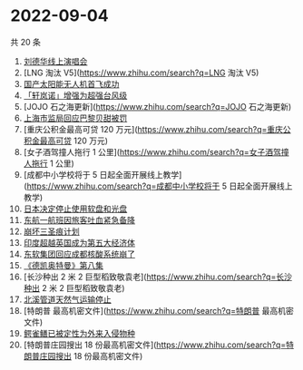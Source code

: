 # 2022-09-04

共 20 条

<!-- BEGIN ZHIHUSEARCH -->
<!-- 最后更新时间 Sun Sep 04 2022 20:13:54 GMT+0800 (China Standard Time) -->
1. [刘德华线上演唱会](https://www.zhihu.com/search?q=刘德华线上演唱会)
1. [LNG 淘汰 V5](https://www.zhihu.com/search?q=LNG 淘汰 V5)
1. [国产太阳能无人机首飞成功](https://www.zhihu.com/search?q=国产太阳能无人机首飞成功)
1. [「轩岚诺」增强为超强台风级](https://www.zhihu.com/search?q=「轩岚诺」增强为超强台风级)
1. [JOJO 石之海更新](https://www.zhihu.com/search?q=JOJO 石之海更新)
1. [上海市监局回应巴黎贝甜被罚](https://www.zhihu.com/search?q=上海市监局回应巴黎贝甜被罚)
1. [重庆公积金最高可贷 120 万元](https://www.zhihu.com/search?q=重庆公积金最高可贷 120 万元)
1. [女子酒驾撞人拖行 1 公里](https://www.zhihu.com/search?q=女子酒驾撞人拖行 1 公里)
1. [成都中小学校将于 5 日起全面开展线上教学](https://www.zhihu.com/search?q=成都中小学校将于 5 日起全面开展线上教学)
1. [日本决定停止使用软盘和光盘](https://www.zhihu.com/search?q=日本决定停止使用软盘和光盘)
1. [东航一航班因旅客吐血紧急备降](https://www.zhihu.com/search?q=东航一航班因旅客吐血紧急备降)
1. [崩坏三圣痕计划](https://www.zhihu.com/search?q=崩坏三圣痕计划)
1. [印度超越英国成为第五大经济体](https://www.zhihu.com/search?q=印度超越英国成为第五大经济体)
1. [东软集团回应成都核酸系统崩了](https://www.zhihu.com/search?q=东软集团回应成都核酸系统崩了)
1. [《德凯奥特曼》第八集](https://www.zhihu.com/search?q=《德凯奥特曼》第八集)
1. [长沙种出 2 米 2 巨型稻致敬袁老](https://www.zhihu.com/search?q=长沙种出 2 米 2 巨型稻致敬袁老)
1. [北溪管道天然气运输停止](https://www.zhihu.com/search?q=北溪管道天然气运输停止)
1. [特朗普 最高机密文件](https://www.zhihu.com/search?q=特朗普 最高机密文件)
1. [鳄雀鳝已被定性为外来入侵物种](https://www.zhihu.com/search?q=鳄雀鳝已被定性为外来入侵物种)
1. [特朗普庄园搜出 18 份最高机密文件](https://www.zhihu.com/search?q=特朗普庄园搜出 18 份最高机密文件)
<!-- END ZHIHUSEARCH -->
